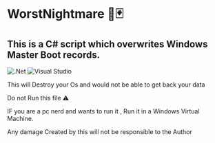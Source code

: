 # WorstNightmare 👺🃏

## This is a C# script which overwrites Windows Master Boot records.
![.Net](https://img.shields.io/badge/.NET-5C2D91?style=for-the-badge&logo=.net&logoColor=white)
![Visual Studio](https://img.shields.io/badge/Visual%20Studio-5C2D91.svg?style=for-the-badge&logo=visual-studio&logoColor=white)

This will Destroy your Os and would not be able to get back your data

Do not Run this file ⚠️

IF you are a pc nerd and wants to run it , Run it in a Windows Virtual Machine.

Any damage Created by this will not be responsible to the Author
